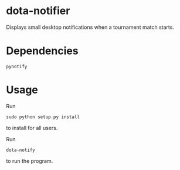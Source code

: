 dota-notifier
=============

Displays small desktop notifications when a tournament match starts.

Dependencies
============

    pynotify

Usage
=====

Run

    sudo python setup.py install

to install for all users.

Run

    dota-notify

to run the program.
